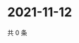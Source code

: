 # 2021-11-12

共 0 条

<!-- BEGIN WEIBO -->
<!-- 最后更新时间 Fri Nov 12 2021 03:09:27 GMT+0800 (China Standard Time) -->

<!-- END WEIBO -->
